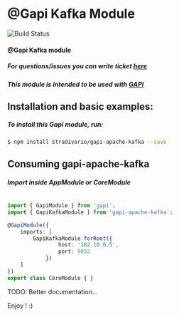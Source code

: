 # @Gapi Kafka Module

![Build Status](http://gitlab.youvolio.com/gapi/gapi/badges/branch/build.svg)

#### @Gapi Kafka module

##### For questions/issues you can write ticket [here](http://gitlab.youvolio.com/gapi/gapi-apache-kafka/issues)
##### This module is intended to be used with [GAPI](https://github.com/Stradivario/gapi)

## Installation and basic examples:
##### To install this Gapi module, run:

```bash
$ npm install Stradivario/gapi-apache-kafka --save
```

## Consuming gapi-apache-kafka

##### Import inside AppModule or CoreModule
```typescript

import { GapiModule } from 'gapi';
import { GapiKafkaModule } from 'gapi-apache-kafka';

@GapiModule({
    imports: [
        GapiKafkaModule.forRoot({
                host: '182.10.0.5',
                port: 9092
            })
    ]
})
export class CoreModule { }
```

TODO: Better documentation...

Enjoy ! :)
